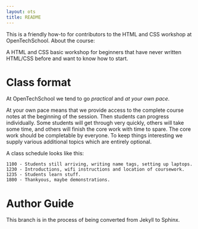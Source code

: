 ```yaml
---
layout: ots
title: README 
---
```


This is a friendly how-to for contributors to the HTML and CSS workshop
at OpenTechSchool. 
About the course:

A HTML and CSS basic workshop for beginners that have never written HTML/CSS
before and want to know how to start.

# Class format

At OpenTechSchool we tend to go *practical* and *at your own pace*.

At your own pace means that we provide access to the complete course notes at
the beginning of the session. Then students can progress individually. Some
students will get through very quickly, others will take some time, and others
will finish the core work with time to spare. The core work should be
completable by everyone. To keep things interesting we supply various
additional topics which are entirely optional.

A class schedule looks like this:

    1100 - Students still arriving, writing name tags, setting up laptops.
    1230 - Introductions, wifi instructions and location of coursework.
    1235 - Students learn stuff.
    1800 - Thankyous, maybe demonstrations.


# Author Guide

This branch is in the process of being converted from Jekyll to Sphinx.
